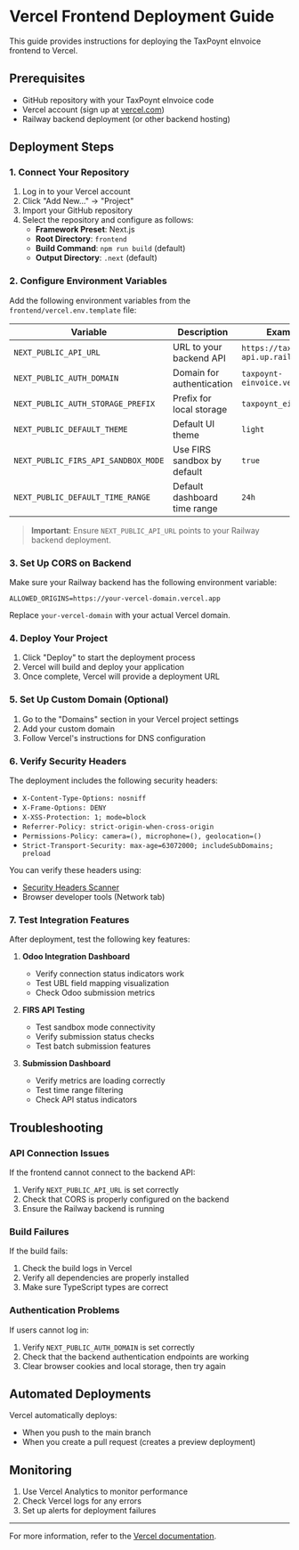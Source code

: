 # Vercel Frontend Deployment Guide

This guide provides instructions for deploying the TaxPoynt eInvoice frontend to Vercel.

## Prerequisites

- GitHub repository with your TaxPoynt eInvoice code
- Vercel account (sign up at [vercel.com](https://vercel.com))
- Railway backend deployment (or other backend hosting)

## Deployment Steps

### 1. Connect Your Repository

1. Log in to your Vercel account
2. Click "Add New..." → "Project"
3. Import your GitHub repository
4. Select the repository and configure as follows:
   - **Framework Preset**: Next.js
   - **Root Directory**: `frontend`
   - **Build Command**: `npm run build` (default)
   - **Output Directory**: `.next` (default)

### 2. Configure Environment Variables

Add the following environment variables from the `frontend/vercel.env.template` file:

| Variable | Description | Example Value |
|----------|-------------|---------------|
| `NEXT_PUBLIC_API_URL` | URL to your backend API | `https://taxpoynt-api.up.railway.app/api/v1` |
| `NEXT_PUBLIC_AUTH_DOMAIN` | Domain for authentication | `taxpoynt-einvoice.vercel.app` |
| `NEXT_PUBLIC_AUTH_STORAGE_PREFIX` | Prefix for local storage | `taxpoynt_einvoice` |
| `NEXT_PUBLIC_DEFAULT_THEME` | Default UI theme | `light` |
| `NEXT_PUBLIC_FIRS_API_SANDBOX_MODE` | Use FIRS sandbox by default | `true` |
| `NEXT_PUBLIC_DEFAULT_TIME_RANGE` | Default dashboard time range | `24h` |

> **Important**: Ensure `NEXT_PUBLIC_API_URL` points to your Railway backend deployment.

### 3. Set Up CORS on Backend

Make sure your Railway backend has the following environment variable:

```
ALLOWED_ORIGINS=https://your-vercel-domain.vercel.app
```

Replace `your-vercel-domain` with your actual Vercel domain.

### 4. Deploy Your Project

1. Click "Deploy" to start the deployment process
2. Vercel will build and deploy your application
3. Once complete, Vercel will provide a deployment URL

### 5. Set Up Custom Domain (Optional)

1. Go to the "Domains" section in your Vercel project settings
2. Add your custom domain
3. Follow Vercel's instructions for DNS configuration

### 6. Verify Security Headers

The deployment includes the following security headers:

- `X-Content-Type-Options: nosniff`
- `X-Frame-Options: DENY`
- `X-XSS-Protection: 1; mode=block`
- `Referrer-Policy: strict-origin-when-cross-origin`
- `Permissions-Policy: camera=(), microphone=(), geolocation=()`
- `Strict-Transport-Security: max-age=63072000; includeSubDomains; preload`

You can verify these headers using:
- [Security Headers Scanner](https://securityheaders.com)
- Browser developer tools (Network tab)

### 7. Test Integration Features

After deployment, test the following key features:

1. **Odoo Integration Dashboard**
   - Verify connection status indicators work
   - Test UBL field mapping visualization
   - Check Odoo submission metrics

2. **FIRS API Testing**
   - Test sandbox mode connectivity
   - Verify submission status checks
   - Test batch submission features

3. **Submission Dashboard**
   - Verify metrics are loading correctly
   - Test time range filtering
   - Check API status indicators

## Troubleshooting

### API Connection Issues

If the frontend cannot connect to the backend API:

1. Verify `NEXT_PUBLIC_API_URL` is set correctly
2. Check that CORS is properly configured on the backend
3. Ensure the Railway backend is running

### Build Failures

If the build fails:

1. Check the build logs in Vercel
2. Verify all dependencies are properly installed
3. Make sure TypeScript types are correct

### Authentication Problems

If users cannot log in:

1. Verify `NEXT_PUBLIC_AUTH_DOMAIN` is set correctly
2. Check that the backend authentication endpoints are working
3. Clear browser cookies and local storage, then try again

## Automated Deployments

Vercel automatically deploys:
- When you push to the main branch
- When you create a pull request (creates a preview deployment)

## Monitoring

1. Use Vercel Analytics to monitor performance
2. Check Vercel logs for any errors
3. Set up alerts for deployment failures

---

For more information, refer to the [Vercel documentation](https://vercel.com/docs).
